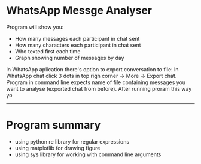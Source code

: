 # WhatsApp Messge Analyser

Program will show you:
* How many messages each participant in chat sent
* How many characters each participant in chat sent
* Who texted first each time
* Graph showing number of messages by day

In WhatsApp aplication there's option to export conversation to file:
In WhatsApp chat click 3 dots in top righ corner -> More -> Export chat.
Program in command line expects name of file containing messages you want to analyse (exported chat from before).
After running proram this way yo

---
# Program summary
* using python re library for regular expressions
* using matplotlib for drawing figure
* using sys library for working with command line arguments
